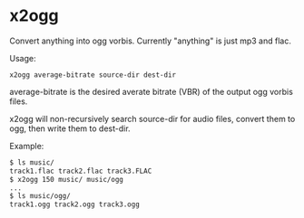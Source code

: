 x2ogg
=====

Convert anything into ogg vorbis. Currently "anything" is just mp3 and flac.

Usage:
```
x2ogg average-bitrate source-dir dest-dir 
```

average-bitrate is the desired averate bitrate (VBR) of the output ogg vorbis
files.

x2ogg will non-recursively search source-dir for audio files, convert them to
ogg, then write them to dest-dir.

Example:
```bash
$ ls music/
track1.flac track2.flac track3.FLAC  
$ x2ogg 150 music/ music/ogg
...
$ ls music/ogg/
track1.ogg track2.ogg track3.ogg
```
